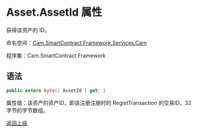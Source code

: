 # Asset.AssetId 属性

获得该资产的 ID。

命名空间：[Cam.SmartContract.Framework.Services.Cam](../../Cam.md)

程序集：Cam.SmartContract.Framework

## 语法

```c#
public extern byte[] AssetId { get; }
```

属性值：该资产的资产ID，即该注册注册时的 RegistTransaction 的交易ID，32字节的字节数组。



[返回上级](../Asset.md)
